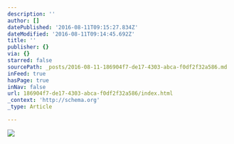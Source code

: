 ```yaml
---
description: ''
author: []
datePublished: '2016-08-11T09:15:27.834Z'
dateModified: '2016-08-11T09:14:45.692Z'
title: ''
publisher: {}
via: {}
starred: false
sourcePath: _posts/2016-08-11-186904f7-de17-4303-abca-f0df2f32a586.md
inFeed: true
hasPage: true
inNav: false
url: 186904f7-de17-4303-abca-f0df2f32a586/index.html
_context: 'http://schema.org'
_type: Article

---
```

![](https://the-grid-user-content.s3-us-west-2.amazonaws.com/0f8dbfa9-9c9d-4993-9266-78ef614736ab.jpg)